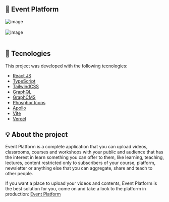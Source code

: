 ## 🔖 Event Platform
![image](https://user-images.githubusercontent.com/56702492/176811141-b1287847-ed90-45d7-a915-424ac7bccf70.png)
<br>
<br>
![image](https://user-images.githubusercontent.com/56702492/176811454-a0590be8-e6b9-4023-b9ea-49214df3859c.png)
<br>
<br>
## 🔧 Tecnologies

This project was developed with the following tecnologies:

- [React JS](https://reactjs.org)
- [TypeScript](https://www.typescriptlang.org/)
- [TailwindCSS](https://tailwindcss.com/)
- [GraphQL](https://graphql.org/)
- [GraphCMS](https://graphcms.com/)
- [Phosphor Icons](https://phosphoricons.com/)
- [Apollo](https://www.apollographql.com/docs/react/)
- [Vite](https://vitejs.dev/)
- [Vercel](https://vercel.com/)

## 💡 About the project 
Event Platform is a complete application that you can upload videos, classrooms, courses and workshops with your public and audience that has the interest in learn something you can offer to them, like learning, teaching, lectures, content restricted only to subscribers of your course, platform, newsletter or anything else that you can aggregate, share and teach to other people.

If you want a place to upload your videos and contents, Event Platform is the best solution for you, come on and take a look to the platform in production: <a target="_blank" href="">Event Platform</a>
